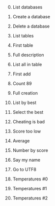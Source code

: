 0. List databases

1. Create a database

2. Delete a database

3. List tables

4. First table

5. Full description

6. List all in table

7. First add

8. Count 89

9. Full creation

10. List by best

11. Select the best

12. Cheating is bad

13. Score too low

14. Average

15. Number by score

16. Say my name

17. Go to UTF8

18. Temperatures #0

19. Temperatures #1

20. Temperatures #2
